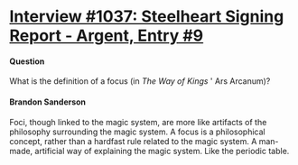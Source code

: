 # [Interview #1037: Steelheart Signing Report - Argent, Entry #9](https://www.theoryland.com/intvmain.php?i=1037#9)

#### Question

What is the definition of a focus (in
*The Way of Kings*
' Ars Arcanum)?

#### Brandon Sanderson

Foci, though linked to the magic system, are more like artifacts of the philosophy surrounding the magic system. A focus is a philosophical concept, rather than a hardfast rule related to the magic system. A man-made, artificial way of explaining the magic system. Like the periodic table.

